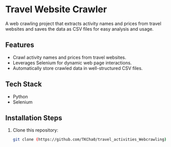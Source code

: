 # Travel Website Crawler

A web crawling project that extracts activity names and prices from travel websites and saves the data as CSV files for easy analysis and usage.

## Features

- Crawl activity names and prices from travel websites.
- Leverages Selenium for dynamic web page interactions.
- Automatically store crawled data in well-structured CSV files.

## Tech Stack

- Python
- Selenium

## Installation Steps

1. Clone this repository:
   ```bash
   git clone (https://github.com/TKCha0/travel_activities_Webcrawling)
